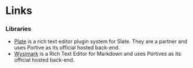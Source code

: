 # Links

### Libraries

- [Plate](https://plate.udecode.io/) is a rich text editor
  plugin system for Slate. They are a partner and uses Portive as its official hosted back-end.
- [Wysimark](https://www.wysimark.com) is a Rich Text Editor for Markdown and uses Portives as its official hosted back-end.
